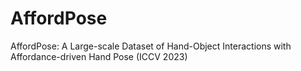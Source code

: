 # AffordPose
AffordPose: A Large-scale Dataset of Hand-Object Interactions with Affordance-driven Hand Pose (ICCV 2023)
